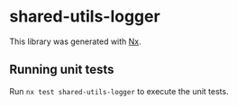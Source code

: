 # shared-utils-logger

This library was generated with [Nx](https://nx.dev).

## Running unit tests

Run `nx test shared-utils-logger` to execute the unit tests.
